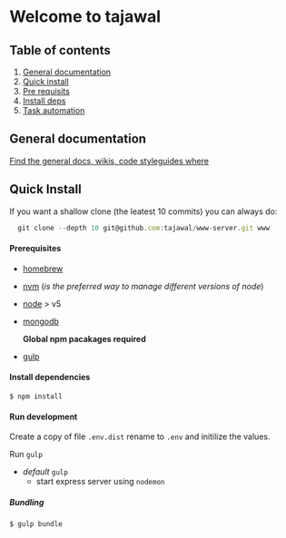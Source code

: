 # Welcome to tajawal

## Table of contents
  1. [General documentation](#general-documentation)
  1. [Quick install](#quick-install)
  1. [Pre requisits](#pre-requisits)
  1. [Install deps](#instll-deps)
  1. [Task automation](#task-automation)

## General documentation

[Find the general docs, wikis, code styleguides where](https://github.com/tajawal/www-server/wiki)


## Quick Install

If you want a shallow clone (the leatest 10 commits) you can always do:

```javascript
  git clone --depth 10 git@github.com:tajawal/www-server.git www
```

#### Prerequisites

- [homebrew](http://brew.sh/)
- [nvm](http://dev.topheman.com/install-nvm-with-homebrew-to-use-multiple-versions-of-node-and-iojs-easily/) (*is the preferred way to manage different versions of node*)
- [node](https://github.com/creationix/nvm#usage) > v5
- [mongodb](https://docs.mongodb.com/manual/tutorial/install-mongodb-on-os-x/#install-mongodb-community-edition-with-homebrew)

  **Global npm pacakages required**

- [gulp](http://gulpjs.com/)


#### Install dependencies

  `$ npm install`


#### Run development

Create a copy of file `.env.dist` rename to `.env` and initilize the values.

Run `gulp`

- *default* `gulp`
  - start express server using `nodemon`

##### Bundling

```javascript
$ gulp bundle
```
